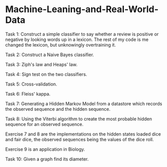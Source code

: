 # Machine-Leaning-and-Real-World-Data
Task 1: Construct a simple classifier to say whether a review is positive or negative by looking words up in a lexicon. The rest
of my code is me changed the lexicon, but unknowingly overtraining it.

Task 2: Construct a Naive Bayes classifier.

Task 3: Ziph's law and Heaps' law.

Task 4: Sign test on the two classifiers.

Task 5: Cross-validation.

Task 6: Fleiss' kappa.

Task 7: Generating a Hidden Markov Model from a datastore which records the observed sequence and the hidden sequence.

Task 8: Using the Viterbi algorithm to create the most probable hidden sequence for an observed sequence.

Exercise 7 and 8 are the implementations on the hidden states loaded dice and fair dice, the observed sequences being the values of the dice roll.


Exercise 9 is an application in Biology.

Task 10: Given a graph find its diameter.
 